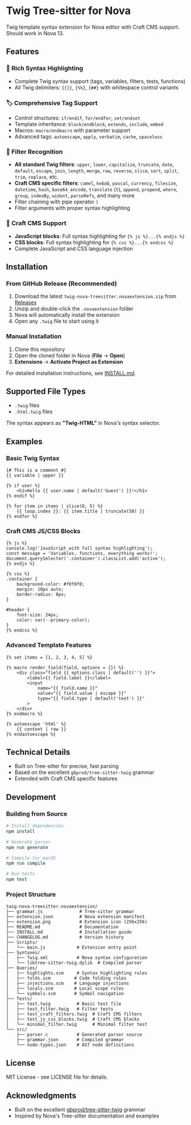 # Twig Tree-sitter for Nova

Twig template syntax extension for Nova editor with Craft CMS support. Should work in Nova 13.

## Features

### 🎨 **Rich Syntax Highlighting**
- Complete Twig syntax support (tags, variables, filters, tests, functions)
- All Twig delimiters: `{{}}`, `{%%}`, `{##}` with whitespace control variants

### 🏷️ **Comprehensive Tag Support**
- Control structures: `if/endif`, `for/endfor`, `set/endset`
- Template inheritance: `block/endblock`, `extends`, `include`, `embed`
- Macros: `macro/endmacro` with parameter support
- Advanced tags: `autoescape`, `apply`, `verbatim`, `cache`, `spaceless`

### 🔧 **Filter Recognition**
- **All standard Twig filters**: `upper`, `lower`, `capitalize`, `truncate`, `date`, `default`, `escape`, `join`, `length`, `merge`, `raw`, `reverse`, `slice`, `sort`, `split`, `trim`, `replace`, etc.
- **Craft CMS specific filters**: `camel`, `kebab`, `pascal`, `currency`, `filesize`, `datetime`, `hash`, `base64_encode`, `translate` (`t`), `append`, `prepend`, `where`, `group`, `indexBy`, `widont`, `parseRefs`, and many more
- Filter chaining with pipe operator `|`
- Filter arguments with proper syntax highlighting

### 🚀 **Craft CMS Support**
- **JavaScript blocks**: Full syntax highlighting for `{% js %}...{% endjs %}`
- **CSS blocks**: Full syntax highlighting for `{% css %}...{% endcss %}`
- Complete JavaScript and CSS language injection

## Installation

### From GitHub Release (Recommended)

1. Download the latest `twig-nova-treesitter.novaextension.zip` from [Releases](https://github.com/scandella/twig-nova-treesitter.novaextension/releases)
2. Unzip and double-click the `.novaextension` folder
3. Nova will automatically install the extension
4. Open any `.twig` file to start using it

### Manual Installation

1. Clone this repository
2. Open the cloned folder in Nova (**File** → **Open**)
3. **Extensions** → **Activate Project as Extension**

For detailed installation instructions, see [INSTALL.md](INSTALL.md).

## Supported File Types

- `.twig` files
- `.html.twig` files

The syntax appears as **"Twig-HTML"** in Nova's syntax selector.

## Examples

### Basic Twig Syntax
```twig
{# This is a comment #}
{{ variable | upper }}

{% if user %}
    <h1>Hello {{ user.name | default('Guest') }}!</h1>
{% endif %}

{% for item in items | slice(0, 5) %}
    {{ loop.index }}: {{ item.title | truncate(50) }}
{% endfor %}
```

### Craft CMS JS/CSS Blocks
```twig
{% js %}
console.log('JavaScript with full syntax highlighting');
const message = 'Variables, functions, everything works!';
document.querySelector('.container').classList.add('active');
{% endjs %}

{% css %}
.container {
    background-color: #f0f0f0;
    margin: 10px auto;
    border-radius: 8px;
}

#header {
    font-size: 24px;
    color: var(--primary-color);
}
{% endcss %}
```

### Advanced Template Features
```twig
{% set items = [1, 2, 3, 4, 5] %}

{% macro render_field(field, options = {}) %}
    <div class="field {{ options.class | default('') }}">
        <label>{{ field.label }}</label>
        <input 
            name="{{ field.name }}" 
            value="{{ field.value | escape }}"
            type="{{ field.type | default('text') }}"
        >
    </div>
{% endmacro %}

{% autoescape 'html' %}
    {{ content | raw }}
{% endautoescape %}
```

## Technical Details

- Built on Tree-sitter for precise, fast parsing
- Based on the excellent `gbprod/tree-sitter-twig` grammar
- Extended with Craft CMS specific features

## Development

### Building from Source

```bash
# Install dependencies
npm install

# Generate parser
npm run generate

# Compile for macOS
npm run compile

# Run tests
npm test
```

### Project Structure

```
twig-nova-treesitter.novaextension/
├── grammar.js              # Tree-sitter grammar
├── extension.json          # Nova extension manifest
├── extension.png           # Extension icon (256x256)
├── README.md               # Documentation
├── INSTALL.md              # Installation guide
├── CHANGELOG.md            # Version history
├── Scripts/
│   └── main.js            # Extension entry point
├── Syntaxes/
│   ├── Twig.xml           # Nova syntax configuration
│   └── libtree-sitter-twig.dylib  # Compiled parser
├── Queries/
│   ├── highlights.scm     # Syntax highlighting rules
│   ├── folds.scm         # Code folding rules
│   ├── injections.scm    # Language injections
│   ├── locals.scm        # Local scope rules
│   └── symbols.scm       # Symbol navigation
├── Tests/
│   ├── test.twig          # Basic test file
│   ├── test_filter.twig   # Filter tests
│   ├── test_craft_filters.twig  # Craft CMS filters
│   ├── test_js_css_blocks.twig  # Craft CMS blocks
│   └── minimal_filter.twig      # Minimal filter test
└── src/
    ├── parser.c           # Generated parser source
    ├── grammar.json       # Compiled grammar
    └── node-types.json    # AST node definitions
```

## License

MIT License - see LICENSE file for details.

## Acknowledgments

- Built on the excellent [gbprod/tree-sitter-twig](https://github.com/gbprod/tree-sitter-twig) grammar
- Inspired by Nova's Tree-sitter documentation and examples